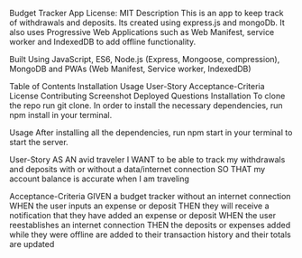 Budget Tracker App License: MIT
Description
This is an app to keep track of withdrawals and deposits. Its created using express.js and mongoDb. It also uses Progressive Web Applications such as Web Manifest, service worker and IndexedDB to add offline functionality.

Built Using
JavaScript, ES6, Node.js (Express, Mongoose, compression), MongoDB and PWAs (Web Manifest, Service worker, IndexedDB)

Table of Contents
Installation
Usage
User-Story
Acceptance-Criteria
License
Contributing
Screenshot
Deployed
Questions
Installation
To clone the repo run git clone. In order to install the necessary dependencies, run npm install in your terminal.

Usage
After installing all the dependencies, run npm start in your terminal to start the server.

User-Story
AS AN avid traveler
I WANT to be able to track my withdrawals and deposits with or without a data/internet connection
SO THAT my account balance is accurate when I am traveling

Acceptance-Criteria
GIVEN a budget tracker without an internet connection
WHEN the user inputs an expense or deposit
THEN they will receive a notification that they have added an expense or deposit
WHEN the user reestablishes an internet connection
THEN the deposits or expenses added while they were offline are added to their transaction history and their totals are updated